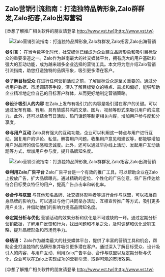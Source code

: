 ## **Zalo营销引流指南：打造独特品牌形象,Zalo群群发,Zalo拓客,Zalo出海营销**

[😍想了解推广相关软件的朋友请登录 http://www.vst.tw](http://www.vst.tw)

 <center><img src="https://vst.tw/MP4/tuiguang/png/2.png" alt="Zalo营销引流指南：打造独特品牌形象,Zalo群群发,Zalo拓客,Zalo出海营销"></center>

**😄引言：**
在当今数字化时代，社交媒体已经成为企业建立品牌形象和吸引目标受众的重要渠道之一。Zalo作为越南最大的社交媒体平台，拥有庞大的用户基础和强大的互动功能，成为越来越多企业选择的营销工具。本文将为您介绍Zalo营销引流指南，助您打造独特的品牌形象，吸引更多潜在客户。

**😄了解目标受众**
在进行任何营销活动之前，了解目标受众是至关重要的。通过分析用户数据、市场调研等手段，深入了解目标受众的特点、需求和偏好，能够帮助企业精准地定位自己的目标客户群体，从而更好地制定营销策略。

**😄设计吸引人的内容**
在Zalo上发布有吸引力的内容是吸引潜在客户的关键。可以通过发布有趣、有用、具有情感共鸣的文章、图片、视频等形式来吸引用户的注意力。此外，还可以结合节日活动、热门话题等制定相关内容，增加用户参与度和分享度。

**😄与用户互动**
Zalo具有强大的互动功能，企业可以利用这一特点与用户进行互动。回复用户的评论、私信，解答用户问题，收集用户意见和建议等，都能够增加用户对品牌的信任感和忠诚度。此外，还可以通过举办线上活动、发起用户互动话题等方式，增加用户参与度，提升品牌知名度。

 <center><img src="https://vst.tw/MP4/tuiguang/png/1.png" alt="Zalo营销引流指南：打造独特品牌形象,Zalo群群发,Zalo拓客,Zalo出海营销"></center>

**😄利用Zalo广告平台**
Zalo广告平台是一个有效的推广工具，可以帮助企业在Zalo上投放广告，扩大品牌曝光。通过精确的定位、个性化的广告创意，将广告传达给符合目标受众特征的用户，提高广告点击率和转化率。

**😄合作与联盟**
与其他知名品牌、社交媒体影响者等进行合作与联盟，可以拓展自身品牌的影响力。可以通过与他们共同举办活动、互相宣传推广等方式，吸引更多用户关注，并借助他们的影响力提高品牌知名度。

**😄定期分析与优化**
营销活动的效果分析和优化是不可或缺的一环。通过定期分析营销数据，了解用户反馈和行为，找出问题和不足之处，及时调整和优化营销策略，提升品牌形象和市场竞争力。

**😄结语：**
Zalo作为越南最大的社交媒体平台，提供了丰富的营销工具和机会，帮助企业打造独特的品牌形象并吸引更多潜在客户。通过深入了解目标受众、设计吸引人的内容、与用户互动、利用Zalo广告平台、合作与联盟以及定期分析与优化，企业可以在Zalo上实现成功的营销引流，取得可观的市场效果。

[😍想了解推广相关软件的朋友请登录 http://www.vst.tw](http://www.vst.tw)



